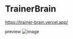 # TrainerBrain
https://trainer-brain.vercel.app/

preview 
![image](https://user-images.githubusercontent.com/60759188/210115599-a0380659-f8a9-4296-a3a6-527d0edfb783.png)
